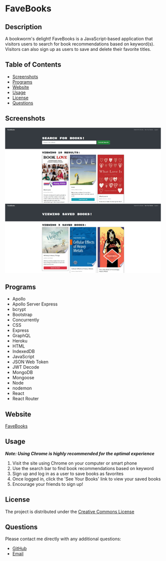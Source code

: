# FaveBooks

## Description
A bookworm's delight!  FaveBooks is a JavaScript-based application that visitors users to search for book recommendations based on keyword(s).  Visitors can also sign up as users to save and delete their favorite titles.

## **Table of Contents**
* [Screenshots](#screenshots)
* [Programs](#programs)
* [Website](#website)
* [Usage](#usage)
* [License](#license)
* [Questions](#questions)

## **Screenshots**
![Search Books screenshot sample](./client/assets/search-book-screenshot.jpg)
![Saved Books screenshot sample](./client/assets/saved-book-screenshot.jpg)

## **Programs**
* Apollo
* Apollo Server Express
* bcrypt
* Bootstrap
* Concurrently
* CSS
* Express
* GraphQL
* Heroku
* HTML
* IndexedDB
* JavaScript
* JSON Web Token
* JWT Decode
* MongoDB
* Mongoose
* Node
* nodemon
* React
* React Router

## **Website**
[FaveBooks](https://fave-books.herokuapp.com/)

## **Usage**
***Note: Using Chrome is highly recommended for the optimal experience***
1. Visit the site using Chrome on your computer or smart phone
2. Use the search bar to find book recommendations based on keyword
3. Sign up and log in as a user to save books as favorites
4. Once logged in, click the 'See Your Books' link to view your saved books
5. Encourage your friends to sign up!

## **License**
The project is distributed under the [Creative Commons License](https://creativecommons.org/publicdomain/zero/1.0/)

## **Questions**
Please contact me directly with any additional questions:
* [GitHub](https://github.com/ChristopherLawn)
* [Email](mailto:christopher.d.lawn@gmail.com)